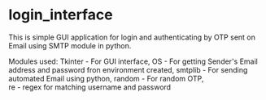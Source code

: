 # login_interface

This is simple GUI application for login and authenticating by OTP sent on Email using SMTP module in python.

Modules used:
Tkinter - For GUI interface, 
OS - For getting Sender's Email address and password fron environment created, 
smtplib - For sending automated Email using python, 
random - For random OTP,  
re - regex for matching username and password


